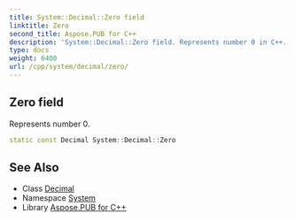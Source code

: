 ```yaml
---
title: System::Decimal::Zero field
linktitle: Zero
second_title: Aspose.PUB for C++
description: 'System::Decimal::Zero field. Represents number 0 in C++.'
type: docs
weight: 6400
url: /cpp/system/decimal/zero/
---
```

## Zero field


Represents number 0.

```cpp
static const Decimal System::Decimal::Zero
```

## See Also

* Class [Decimal](../)
* Namespace [System](../../)
* Library [Aspose.PUB for C++](../../../)
